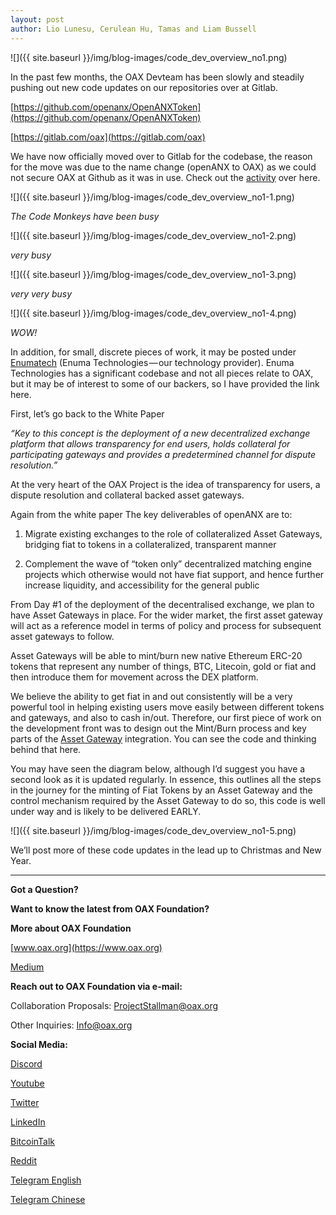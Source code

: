 ```yaml
---
layout: post
author: Lio Lunesu, Cerulean Hu, Tamas and Liam Bussell
---
```

![]({{ site.baseurl }}/img/blog-images/code_dev_overview_no1.png)

In the past few months, the OAX Devteam has been slowly and steadily pushing out new code updates on our repositories over at Gitlab.

[https://github.com/openanx/OpenANXToken](https://github.com/openanx/OpenANXToken)

[https://gitlab.com/oax](https://gitlab.com/oax)

We have now officially moved over to Gitlab for the codebase, the reason for the move was due to the name change (openANX to OAX) as we could not secure OAX at Github as it was in use. Check out the [activity](https://gitlab.com/groups/oax/-/activity) over here.

![]({{ site.baseurl }}/img/blog-images/code_dev_overview_no1-1.png)

_The Code Monkeys have been busy_

![]({{ site.baseurl }}/img/blog-images/code_dev_overview_no1-2.png)

_very busy_

![]({{ site.baseurl }}/img/blog-images/code_dev_overview_no1-3.png)

_very very busy_

![]({{ site.baseurl }}/img/blog-images/code_dev_overview_no1-4.png)

_WOW!_

In addition, for small, discrete pieces of work, it may be posted under [Enumatech](https://github.com/enumatech) (Enuma Technologies — our technology provider). Enuma Technologies has a significant codebase and not all pieces relate to OAX, but it may be of interest to some of our backers, so I have provided the link here.

First, let’s go back to the White Paper

_“Key to this concept is the deployment of a new decentralized exchange platform that allows transparency for end users, holds collateral for participating gateways and provides a predetermined channel for dispute resolution.”_

At the very heart of the OAX Project is the idea of transparency for users, a dispute resolution and collateral backed asset gateways.

Again from the white paper
The key deliverables of openANX are to:
1. Migrate existing exchanges to the role of collateralized Asset Gateways, bridging fiat to tokens in a collateralized, transparent manner

2. Complement the wave of “token only” decentralized matching engine projects which otherwise would not have fiat support, and hence further increase liquidity, and accessibility for the general public

From Day #1 of the deployment of the decentralised exchange, we plan to have Asset Gateways in place. For the wider market, the first asset gateway will act as a reference model in terms of policy and process for subsequent asset gateways to follow.

Asset Gateways will be able to mint/burn new native Ethereum ERC-20 tokens that represent any number of things, BTC, Litecoin, gold or fiat and then introduce them for movement across the DEX platform.

We believe the ability to get fiat in and out consistently will be a very powerful tool in helping existing users move easily between different tokens and gateways, and also to cash in/out. Therefore, our first piece of work on the development front was to design out the Mint/Burn process and key parts of the [Asset Gateway](https://gitlab.com/oax/asset-gateway-poc) integration. You can see the code and thinking behind that here.

You may have seen the diagram below, although I’d suggest you have a second look as it is updated regularly. In essence, this outlines all the steps in the journey for the minting of Fiat Tokens by an Asset Gateway and the control mechanism required by the Asset Gateway to do so, this code is well under way and is likely to be delivered EARLY.

![]({{ site.baseurl }}/img/blog-images/code_dev_overview_no1-5.png)

We’ll post more of these code updates in the lead up to Christmas and New Year.

---

**Got a Question?**

**Want to know the latest from OAX Foundation?**

**More about OAX Foundation**

[www.oax.org](https://www.oax.org)

[Medium](https://medium.com/@OAX_Foundation)  
  

**Reach out to OAX Foundation via e-mail:**

Collaboration Proposals: [ProjectStallman@oax.org](ProjectStallman@oax.org)

Other Inquiries: [Info@oax.org](Info@oax.org)

**Social Media:**

[Discord](https://discordapp.com/invite/ZH5YHkb)

[Youtube](https://bit.ly/2Bvsk73)

[Twitter](https://twitter.com/OAX_Foundation)

[LinkedIn](https://www.linkedin.com/company/oax-foundation/)

[BitcoinTalk](http://bitcointalk.org/index.php?topic=1943946)

[Reddit](https://www.reddit.com/r/OpenANX/)

[Telegram English](https://t.me/openanxteam)

[Telegram Chinese](https://t.me/oax_cn)


